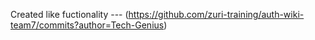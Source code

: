 Created like fuctionality  --- (https://github.com/zuri-training/auth-wiki-team7/commits?author=Tech-Genius)
